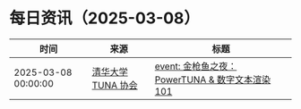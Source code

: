 ﻿# 每日资讯（2025-03-08）

|时间|来源|标题|
|---|---|---|
|2025-03-08 00:00:00|[清华大学 TUNA 协会](https://tuna.moe/feed.xml)|[event: 金枪鱼之夜：PowerTUNA & 数字文本渲染 101](https://tuna.moe/event/2025/text-rendering/)|
